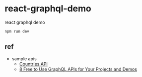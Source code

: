 # react-graphql-demo

react graphql demo

``` bash
npm run dev
```

## ref

- sample apis
  - [Countries API](https://countries.trevorblades.com/graphql)
  - [8 Free to Use GraphQL APIs for Your Projects and Demos](https://www.apollographql.com/blog/community/backend/8-free-to-use-graphql-apis-for-your-projects-and-demos/)
